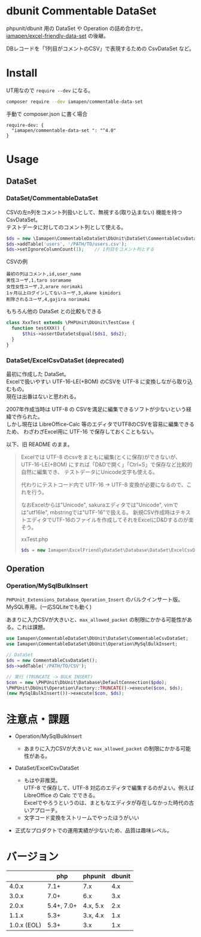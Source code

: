 dbunit Commentable DataSet
===============

phpunit/dbunit 用の DataSet や Operation の詰め合わせ。  
[iamapen/excel-friendly-data-set](https://packagist.org/packages/iamapen/excel-friendly-data-set) の後継。

DBレコードを「1列目がコメントのCSV」で表現するための CsvDataSet など。  


Install
=======

UT用なので `require --dev` になる。

```bash
composer require --dev iamapen/commentable-data-set
```

手動で composer.json に書く場合
```
require-dev: {
  "iamapen/commentable-data-set ": "^4.0"
}
```

Usage
=====

## DataSet

### DataSet/CommentableDataSet
CSVの左n列をコメント列扱いとして、無視する(取り込まない) 機能を持つ CsvDataSet。  
テストデータに対してのコメント列として使える。

```php
$ds = new \Iamapen\CommentableDataSet\DbUnit\DataSet\CommentableCsvDataSet();
$ds->addTable('users', '/PATH/TO/users.csv');
$ds->setIgnoreColumnCount(1);    // 1列目をコメント列とする
```
CSVの例
```csv
最初の列はコメント,id,user_name
男性ユーザ,1,taro soramame
女性女性ユーザ,2,arare norimaki
1ヶ月以上ログインしてないユーザ,3,akane kimidori
削除されるユーザ,4,gajira norimaki
```

もちろん他の DataSet との比較もできる
```php
class XxxTest extends \PHPUnit\DbUnit\TestCase {
  function testXXX() {
      $this->assertDataSetsEqual($ds1, $ds2);
  }
}
```


### DataSet/ExcelCsvDataSet (deprecated)

最初に作成した DataSet。  
Excelで扱いやすい UTF-16-LE(+BOM) のCSVを UTF-8 に変換しながら取り込むもの。  
現在は出番はないと思われる。

2007年作成当時は UTF-8 の CSVを満足に編集できるソフトが少ないという経緯で作られた。  
しかし現在は LibreOffice-Calc 等のエディタでUTF8のCSVを容易に編集できるため、
わざわざExcel用に UTF-16 で保存しておくこともない。


以下、旧 README のまま。

> Excelでは UTF-8 のcsvをまともに編集(とくに保存)ができないが、
UTF-16-LE(+BOM) にすれば「D&Dで開く」「Ctrl+S」で保存など比較的自然に編集でき、
テストデータにUnicode文字も使える。
> 
> 代わりにテストコード内で UTF-16 -> UTF-8 変換が必要になるので、これを行う。
> 
> 
> なおExcelからは"Unicode", sakuraエディタでは"Unicode", vimでは"utf16le", mbstringでは"UTF-16"で扱える。
> 新規CSV作成時はテキストエディタでUTF-16のファイルを作成してそれをExcelにD&Dするのが楽そう。
> 
> xxTest.php
> ```php
> $ds = new Iamapen\ExcelFriendlyDataSet\Database\DataSet\ExcelCsvDataSet();
> ```


## Operation

### Operation/MySqlBulkInsert
`PHPUnit_Extensions_Database_Operation_Insert` のバルクインサート版。  
MySQL専用。(一応SQLiteでも動く)

あまりに入力CSVが大きいと、`max_allowed_packet` の制限にかかる可能性がある。これは課題。

```php
use Iamapen\CommentableDataSet\DbUnit\DataSet\CommentableCsvDataSet;
use Iamapen\CommentableDataSet\DbUnit\Operation\MySqlBulkInsert;

// DataSet
$ds = new CommentableCsvDataSet();
$ds->addTable('/PATH/TO/CSV');

// 実行 (TRUNCATE -> BULK INSERT)
$con = new \PHPUnit\DbUnit\Database\DefaultConnection($pdo);
\PHPUnit\DbUnit\Operation\Factory::TRUNCATE()->execute($con, $ds);
(new MySqlBulkInsert())->execute($con, $ds);
```


# 注意点・課題
- Operation/MySqlBulkInsert
  - あまりに入力CSVが大きいと `max_allowed_packet` の制限にかかる可能性がある。

- DataSet/ExcelCsvDataSet
  - もはや非推奨。  
    UTF-8 で保存して、UTF-8 対応のエディタで編集するのがよい。例えば LibreOffice の Calc でできる。  
    Excelでやろうというのは、まともなエディタが存在しなかった時代の古いアプローチ。
  - 文字コード変換をストリームでやったほうがいい

- 正式なプロダクトでの運用実績が少ないため、品質は趣味レベル。


# バージョン
|             | php        | phpunit  | dbunit |
|-------------|------------|----------|--------|
| 4.0.x       | 7.1+       | 7.x      | 4.x    |
| 3.0.x       | 7.0+       | 6.x      | 3.x    |
| 2.0.x       | 5.4+, 7.0+ | 4.x, 5.x | 2.x    |
| 1.1.x       | 5.3+       | 3.x, 4.x | 1.x    |
| 1.0.x (EOL) | 5.3+       | 3.x      | 1.x    |

